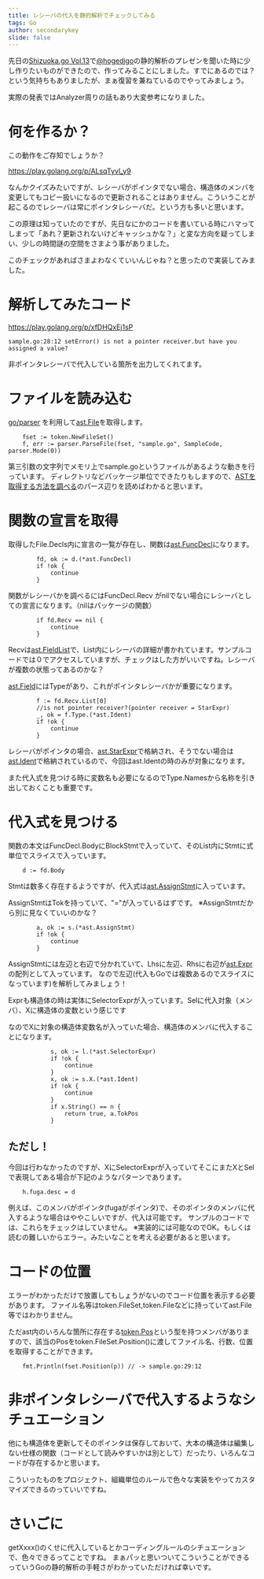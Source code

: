 ```yaml
---
title: レシーバの代入を静的解析でチェックしてみる
tags: Go
author: secondarykey
slide: false
---
```

先日の[Shizuoka.go Vol.13](https://shizuoka-go.connpass.com/event/120777/)で[@hogedigo](https://twitter.com/hogedigo)の静的解析のプレゼンを聞いた時に少し作りたいものができたので、作ってみることにしました。すでにあるのでは？という気持ちもありましたが、まぁ復習を兼ねているのでやってみましょう。

実際の発表ではAnalyzer周りの話もあり大変参考になりました。

# 何を作るか？

この動作をご存知でしょうか？

https://play.golang.org/p/ALsqTyvl_y9

なんかクイズみたいですが、レシーバがポインタでない場合、構造体のメンバを変更してもコピー扱いになるので更新されることはありません。こういうことが起こるのでレシーバは常にポインタレシーバだ。という方も多いと思います。

この原理は知っていたのですが、先日なにかのコードを書いている時にハマってしまって「あれ？更新されないけどキャッシュかな？」と変な方向を疑ってしまい、少しの時間謎の空間をさまよう事がありました。

このチェックがあればさまよわなくていいんじゃね？と思ったので実装してみました。

# 解析してみたコード

https://play.golang.org/p/xfDHQxEj1sP

```
sample.go:28:12 setError() is not a pointer receiver.but have you assigned a value?
```

非ポインタレシーバで代入している箇所を出力してくれてます。


# ファイルを読み込む

[go/parser](https://golang.org/pkg/go/parser/) を利用して[ast.File](https://golang.org/pkg/go/ast/#File)を取得します。

```golang
    fset := token.NewFileSet()
    f, err := parser.ParseFile(fset, "sample.go", SampleCode, parser.Mode(0))
```

第三引数の文字列でメモリ上でsample.goというファイルがあるような動きを行っています。
ディレクトリなどパッケージ単位でできたりもしますので、[ASTを取得する方法を調べる](https://qiita.com/tenntenn/items/13340f2845316532b55a)のパース辺りを読めばわかると思います。

# 関数の宣言を取得

取得したFile.Decls内に宣言の一覧が存在し、関数は[ast.FuncDecl](https://golang.org/pkg/go/ast/#FuncDecl)になります。

```golang
        fd, ok := d.(*ast.FuncDecl)
        if !ok {
            continue
        }
```

関数がレシーバかを調べるにはFuncDecl.Recv がnilでない場合にレシーバとしての宣言になります。（nilはパッケージの関数）


```golang
        if fd.Recv == nil {
            continue
        }
```

Recvは[ast.FieldList](https://golang.org/pkg/go/ast/#FieldList)で、List内にレシーバの詳細が書かれています。サンプルコードでは０でアクセスしていますが、チェックはした方がいいですね。レシーバが複数の状態ってあるのかな？

[ast.Field](https://golang.org/pkg/go/ast/#Field)にはTypeがあり、これがポインタレシーバかが重要になります。

```golang
        f := fd.Recv.List[0]
        //is not pointer receiver?(pointer receiver = StarExpr)
        _, ok = f.Type.(*ast.Ident)
        if !ok {
            continue
        }
```

レシーバがポインタの場合、[ast.StarExpr](https://golang.org/pkg/go/ast/#StarExpr)で格納され、そうでない場合は[ast.Ident](https://golang.org/pkg/go/ast/#Ident)で格納されているので、今回はast.Identの時のみが対象になります。

また代入式を見つける時に変数名も必要になるのでType.Namesから名称を引き出しておくことも重要です。

# 代入式を見つける

関数の本文はFuncDecl.BodyにBlockStmtで入っていて、そのList内にStmtに式単位でスライスで入っています。

```golang
    d := fd.Body
```

Stmtは数多く存在するようですが、代入式は[ast.AssignStmt](https://golang.org/pkg/go/ast/#AssignStmt)に入っています。

AssignStmtはTokを持っていて、"="が入っているはずです。
※AssignStmtだから別に見なくていいのかな？

```golang
        a, ok := s.(*ast.AssignStmt)
        if !ok {
            continue
        }
```

AssignStmtには左辺と右辺で分かれていて、Lhsに左辺、Rhsに右辺が[ast.Expr](https://golang.org/pkg/go/ast/#Expr)の配列として入っています。
なので左辺(代入もGoでは複数あるのでスライスになっています)を解析してみましょう！

Exprも構造体の時は実体にSelectorExprが入っています。Selに代入対象（メンバ）、Xに構造体の変数という感じです

なのでXに対象の構造体変数名が入っていた場合、構造体のメンバに代入することになります。

```golang
            s, ok := l.(*ast.SelectorExpr)
            if !ok {
                continue
            }
            x, ok := s.X.(*ast.Ident)
            if !ok {
                continue
            }
            if x.String() == n {
                return true, a.TokPos
            }
```

## ただし！

今回は行わなかったのですが、XにSelectorExprが入っていてそこにまたXとSelで表現してある場合が下記のようなパターンであります。

```golang
    h.fuga.desc = d
```

例えば、このメンバがポインタ(fugaがポインタ)で、そのポインタのメンバに代入するような場合はややこしいですが、代入は可能です。
サンプルのコードでは、これらをチェックはしていません。
※実装的には可能なのでOK。もしくは読むの難しいからエラー。みたいなことを考える必要があると思います。

# コードの位置

エラーがわかっただけで放置してもしょうがないのでコード位置を表示する必要があります。
ファイル名等はtoken.FileSet,token.Fileなどに持っていてast.File等ではわかりません。

ただast内のいろんな箇所に存在する[token.Pos](https://golang.org/pkg/go/token/#Pos)という型を持つメンバがありますので、該当のPosをtoken.FileSet.Position()に渡してファイル名、行数、位置を取得することができます。

```golang
    fmt.Println(fset.Position(p)) // -> sample.go:29:12 
```

# 非ポインタレシーバで代入するようなシチュエーション

他にも構造体を更新してそのポインタは保存しておいて、大本の構造体は編集しない仕様の関数（コードとして読みやすいかは別として）だったり、いろんなコードが存在するかと思います。

こういったものをプロジェクト、組織単位のルールで色々な実装をやってカスタマイズできるのっていいですね。

# さいごに

getXxxx()のくせに代入しているとかコーディングルールのシチュエーションで、色々できるってことですね。
まぁパッと思いついてこういうことができるっていうGoの静的解析の手軽さがわかっていただければ幸いです。

